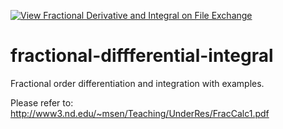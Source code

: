 [![View Fractional Derivative and Integral on File Exchange](https://www.mathworks.com/matlabcentral/images/matlab-file-exchange.svg)](https://www.mathworks.com/matlabcentral/fileexchange/52587-fractional-derivative-and-integral)

# fractional-diffferential-integral
Fractional order differentiation and integration with examples.

Please refer to: http://www3.nd.edu/~msen/Teaching/UnderRes/FracCalc1.pdf
